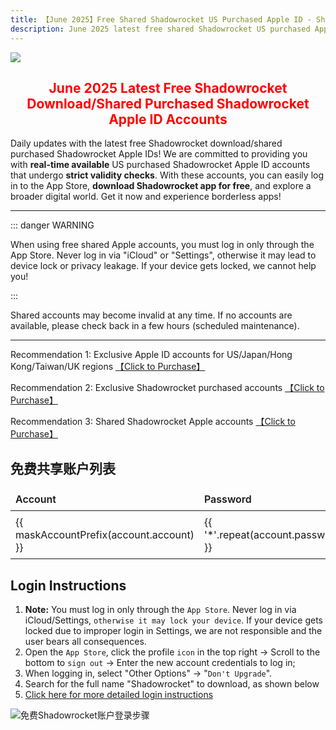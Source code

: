 ```yaml
---
title: 【June 2025】Free Shared Shadowrocket US Purchased Apple ID - Shadowrocket Account Purchase & Sharing
description: June 2025 latest free shared Shadowrocket US purchased Apple ID, Shadowrocket account sharing, free shadowrocket. We provide high-quality Shadowrocket account sharing/rental services and support secure purchase of US purchased Shadowrocket accounts, helping you enjoy exclusive apps on the US App Store.
---
```


<script setup>
import { ref, onMounted } from 'vue'; // 引入 ref 和 onMounted
import { ElMessage } from 'element-plus'

// 初始数据，这些是基础的账号和密码，不包含时间
const initialAccounts = [
  { account: 'wyattgibbsjaydin@gmail.com', password: 'ti!M9d3q' },
  // ... 可以添加更多初始账号
];

// 用于在模板中渲染的响应式账号列表，包含 updateTime
const accounts = ref([]);

const LAST_UPDATE_TIME_KEY = 'lastAppleIdUpdateTime'; // localStorage 存储上次更新的时间戳
const STORED_ACCOUNTS_KEY = 'storedAppleIdAccounts'; // localStorage 存储已生成时间的账号列表

/**
 * 获取一个在指定天数范围内的随机日期时间
 * @param {number} daysAgo - 随机时间距离当前的最大天数
 * @returns {Date} 随机生成的日期对象
 */
    const getRandomRecentTime = (daysAgo) => {
    const now = new Date();
    const targetDate = new Date(now.getTime() - daysAgo * 24 * 60 * 60 * 1000); // daysAgo 天前的日期

  // 随机生成一个介于 targetDate 和 now 之间的毫秒数
  const randomMs = targetDate.getTime() + Math.random() * (now.getTime() - targetDate.getTime());
  const randomDate = new Date(randomMs);

  // 确保时间在上午12点（0点，即午夜）到晚上24点（23点，即午夜前）之间
  const randomHour = Math.floor(Math.random() * 24); // 0-23
  const randomMinute = Math.floor(Math.random() * 60); // 0-59
  const randomSecond = Math.floor(Math.random() * 60); // 0-59

  randomDate.setHours(randomHour);
  randomDate.setMinutes(randomMinute);
  randomDate.setSeconds(randomSecond);

  return randomDate;
};

/**
 * 格式化日期时间为 YYYY-MM-DD HH:mm:ss
 * @param {Date} date - 日期对象
 * @returns {string} 格式化后的日期时间字符串
 */
    const formatDateTime = (date) => {
    const year = date.getFullYear();
    const month = String(date.getMonth() + 1).padStart(2, '0');
    const day = String(date.getDate()).padStart(2, '0');
    const hours = String(date.getHours()).padStart(2, '0');
    const minutes = String(date.getMinutes()).padStart(2, '0');
    const seconds = String(date.getSeconds()).padStart(2, '0');
    return `${year}-${month}-${day} ${hours}:${minutes}:${seconds}`;
    };

/**
 * 生成并更新账号列表的时间，并存储到 localStorage
 */
    const generateAndStoreAccounts = () => {
    accounts.value = initialAccounts.map(account => {
    // 随机选择最近1天或2天前的日期进行随机化
    const randomDaysAgo = Math.random() < 0.5 ? 1 : 2; // 50% 概率是1天前，50% 概率是2天前
    const randomDateTime = getRandomRecentTime(randomDaysAgo);
    return {
      ...account,
      updateTime: formatDateTime(randomDateTime)
    };
    });
    // 存储最新的更新时间戳和带有时间的账号列表
    localStorage.setItem(LAST_UPDATE_TIME_KEY, Date.now().toString());
    localStorage.setItem(STORED_ACCOUNTS_KEY, JSON.stringify(accounts.value));
    };

// 组件挂载时执行逻辑
onMounted(() => {
  const lastUpdateTime = localStorage.getItem(LAST_UPDATE_TIME_KEY);
  const storedAccounts = localStorage.getItem(STORED_ACCOUNTS_KEY);
  const sixHoursInMs = 6 * 60 * 60 * 1000; // 6小时的毫秒数

  if (lastUpdateTime && storedAccounts) {
    const lastUpdateTimestamp = parseInt(lastUpdateTime, 10);
    // 如果距离上次更新已超过6小时，则生成新的
    if (Date.now() - lastUpdateTimestamp > sixHoursInMs) {
      
      generateAndStoreAccounts();
    } else {
      // 否则，加载并使用 localStorage 中存储的账号数据
      
      try {
        const parsedStoredAccounts = JSON.parse(storedAccounts);
        // 检查存储的账号数量和具体账号/密码是否与 initialAccounts 匹配
        if (parsedStoredAccounts.length === initialAccounts.length &&
            parsedStoredAccounts.every((sa, i) => sa.account === initialAccounts[i].account && sa.password === initialAccounts[i].password)) {
            accounts.value = parsedStoredAccounts;
        } else {
            console.warn('存储的账号列表与当前配置不匹配，重新生成时间。');
            generateAndStoreAccounts();
        }
      } catch (e) {
        console.error('解析存储的账号数据失败或数据不一致，重新生成。', e);
        generateAndStoreAccounts();
      }
    }
  } else {
    // 第一次访问或没有记录，立即生成并存储

    generateAndStoreAccounts();
  }
});

/**
 * 遮掩邮箱账户前缀，保留前两个字符
 * @param {string} email - 原始邮箱地址
 * @returns {string} 遮掩后的邮箱地址
 */
    const maskAccountPrefix = (email) => {
    const atIndex = email.indexOf('@');
    if (atIndex === -1) {
    return email; // 如果不是邮箱格式，直接返回
    }
    const prefix = email.substring(0, atIndex);
    const domain = email.substring(atIndex);

  if (prefix.length <= 2) {
    return email; // 前缀少于等于2个字符则不遮掩
  }

  const visiblePart = prefix.substring(0, 2);
  const maskedPart = '*'.repeat(prefix.length - 2);
  return visiblePart + maskedPart + domain;
};

// 通用的复制函数
const copyToClipboard = async (text, successMessage, errorMessage) => {
  try {
    await navigator.clipboard.writeText(text);
    ElMessage({
        message: successMessage,
        type: 'success',
    });
  } catch (err) {
    console.error(errorMessage, err);
     ElMessage.error(errorMessage+ ' 请手动复制。');
  }
};

// 复制账户的函数
const copyAccount = (account) => {
  copyToClipboard(account, '账户已复制到剪贴板！', '复制账户失败：');
};

// 复制密码的函数
const copyPassword = (password) => {
  copyToClipboard(password, '密码已复制到剪贴板！', '复制密码失败：');
};
</script>

![](https://img.muooy.com/img/1/2025/06/27/685e58601efd5.webp)

<h2 style="text-align: center;"><span style="color: #ff0000;"><strong>June 2025 Latest Free Shadowrocket Download/Shared Purchased Shadowrocket Apple ID Accounts</strong></span></h2>

Daily updates with the latest free Shadowrocket download/shared purchased Shadowrocket Apple IDs! We are committed to providing you with **real-time available** US purchased Shadowrocket Apple ID accounts that undergo **strict validity checks**. With these accounts, you can easily log in to the App Store, **download Shadowrocket app for free**, and explore a broader digital world. Get it now and experience borderless apps!

---

::: danger WARNING

 When using free shared Apple accounts, you must log in only through the App Store. Never log in via "iCloud" or "Settings", otherwise it may lead to device lock or privacy leakage. If your device gets locked, we cannot help you!

:::

Shared accounts may become invalid at any time. If no accounts are available, please check back in a few hours (scheduled maintenance).

---

Recommendation 1: Exclusive Apple ID accounts for US/Japan/Hong Kong/Taiwan/UK regions [【Click to Purchase】](https://shop.muooy.com)

Recommendation 2: Exclusive Shadowrocket purchased accounts [【Click to Purchase】](https://shop.muooy.com/buy/15)

Recommendation 3: Shared Shadowrocket Apple accounts [【Click to Purchase】](https://shop.muooy.com/buy/21)

## 免费共享账户列表

<!-- 这里使用 v-for 渲染动态表格 -->
<table class="account-table">
  <thead>
    <tr>
      <th>Account</th>
      <th>Password</th>
      <th>Update Time</th>
      <th colspan="2">Actions</th> <!-- 操作列合并2个单元格 -->
    </tr>
  </thead>
  <tbody>
    <tr v-for="account in accounts" :key="account.account">
      <td>{{ maskAccountPrefix(account.account) }}</td>
      <td>{{ '*'.repeat(account.password.length) }}</td> <!-- 密码遮掩显示 -->
      <td>{{ account.updateTime }}</td>
      <td>
        <el-button type="primary" @click="copyAccount(account.account)">Copy Account</el-button>
        <!-- <button @click="copyAccount(account.account)" class="copy-button copy-account-btn">复制账户</button> -->
      </td>
      <td>
        <el-button type="success" @click="copyPassword(account.password)">Copy Password</el-button>
        <!-- <button @click="copyPassword(account.password)" class="copy-button copy-password-btn">复制密码</button> -->
      </td>
    </tr>
  </tbody>
</table>



## Login Instructions

1. **Note:** You must log in only through the `App Store`. Never log in via iCloud/Settings, `otherwise it may lock your device`. If your device gets locked due to improper login in Settings, we are not responsible and the user bears all consequences.
2. Open the `App Store`, click the profile `icon` in the top right → Scroll to the bottom to `sign out` → Enter the new account credentials to log in;
3. When logging in, select "Other Options" → "`Don't Upgrade`".
4. Search for the full name "Shadowrocket" to download, as shown below
5. [Click here for more detailed login instructions](/en/guide/login-app-store.html)

![免费Shadowrocket账户登录步骤](https://img.muooy.com/img/1/2025/06/27/685e600e8fa0f.webp)

<style scoped>
/* 按钮通用样式 */
.copy-button {
  background-color: var(--vp-c-brand-1); /* VitePress 品牌色 */
  color: white;
  border: none;
  padding: 5px 8px; /* 调整内边距让按钮更紧凑 */
  border-radius: 4px;
  cursor: pointer;
  font-size: 0.9em;
  transition: background-color 0.2s ease-in-out;
  white-space: nowrap; /* 防止按钮文本换行 */
}

.copy-button:hover {
  background-color: var(--vp-c-brand-2);
}

.copy-button:active {
  background-color: var(--vp-c-brand-3);
}

/* 提高表格的可读性 */
.account-table {
  width: 100%;
  border-collapse: collapse;
  margin-bottom: 20px;
}

.account-table th,
.account-table td {
  border: 1px solid var(--vp-c-divider);
  padding: 8px;
  text-align: left;
}

.account-table th {
  background-color: var(--vp-c-bg-soft);
  font-weight: 600;
}
</style>
